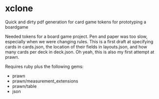 xclone
======

Quick and dirty pdf generation for card game tokens for prototyping a boardgame

Needed tokens for a board game project.  Pen and paper was too slow, especially when we were changing rules.  This is a first draft at specifying cards in cards.json, the location of their fields in layouts.json, and how many cards per deck in deck.json.  Oh yeah, this is also my first attempt at prawn.

Requires ruby plus the following gems:
* prawn
* prawn/measurement_extensions
* prawn/table
* json

